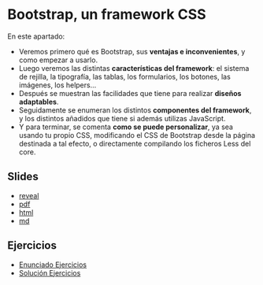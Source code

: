 # Bootstrap, un framework CSS

En este apartado:

- Veremos primero qué es Bootstrap, sus **ventajas e inconvenientes**, y como empezar a usarlo.
- Luego veremos las distintas **características del framework**: el sistema de rejilla, la tipografía, las tablas, los formularios, los botones, las imágenes, los helpers...
- Después se muestran las facilidades que tiene para realizar **diseños adaptables**.
- Seguidamente se enumeran los distintos **componentes del framework**, y los distintos añadidos que tiene si además utilizas JavaScript.
- Y para terminar, se comenta **como se puede personalizar**, ya sea usando tu propio CSS, modificando el CSS de Bootstrap desde la página destinada a tal efecto, o directamente compilando los ficheros Less del core.

## Slides

- [reveal](http://asanzdiego.github.io/curso-interfaces-web-2017/05-bootstrap-3.0/slides/export/01-bootstrap-reveal-slides.html)
- [pdf](http://asanzdiego.github.io/curso-interfaces-web-2017/05-bootstrap-3.0/slides/export/01-bootstrap-reveal-slides-alternative.pdf)
- [html](http://asanzdiego.github.io/curso-interfaces-web-2017/05-bootstrap-3.0/slides/export/01-bootstrap.html)
- [md](http://asanzdiego.github.io/curso-interfaces-web-2017/05-bootstrap-3.0/slides/md/01-bootstrap.md)

## Ejercicios

- [Enunciado Ejercicios](http://asanzdiego.github.io/curso-interfaces-web-2017/05-bootstrap-3.0/src/ejercicios/ejercicios)
- [Solución Ejercicios](http://asanzdiego.github.io/curso-interfaces-web-2017/05-bootstrap-3.0/src/ejercicios/ejercicios-solucion)
